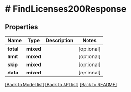 # # FindLicenses200Response

## Properties

Name | Type | Description | Notes
------------ | ------------- | ------------- | -------------
**total** | **mixed** |  | [optional]
**limit** | **mixed** |  | [optional]
**skip** | **mixed** |  | [optional]
**data** | **mixed** |  | [optional]

[[Back to Model list]](../../README.md#models) [[Back to API list]](../../README.md#endpoints) [[Back to README]](../../README.md)

